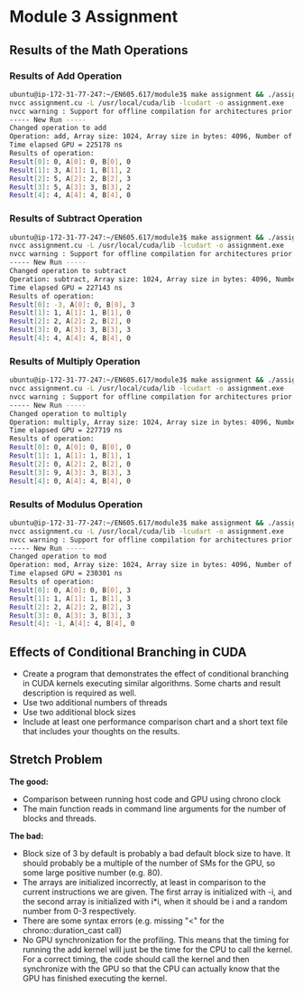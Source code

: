 # Module 3 Assignment

## Results of the Math Operations

### Results of Add Operation
```bash
ubuntu@ip-172-31-77-247:~/EN605.617/module3$ make assignment && ./assignment.exe 1024 256 add
nvcc assignment.cu -L /usr/local/cuda/lib -lcudart -o assignment.exe
nvcc warning : Support for offline compilation for architectures prior to '<compute/sm/lto>_75' will be removed in a future release (Use -Wno-deprecated-gpu-targets to suppress warning).
----- New Run -----
Changed operation to add
Operation: add, Array size: 1024, Array size in bytes: 4096, Number of blocks: 4, Threads per block: 256, Total threads: 1024
Time elapsed GPU = 225178 ns
Results of operation: 
Result[0]: 0, A[0]: 0, B[0], 0
Result[1]: 3, A[1]: 1, B[1], 2
Result[2]: 5, A[2]: 2, B[2], 3
Result[3]: 5, A[3]: 3, B[3], 2
Result[4]: 4, A[4]: 4, B[4], 0
```

### Results of Subtract Operation
```bash
ubuntu@ip-172-31-77-247:~/EN605.617/module3$ make assignment && ./assignment.exe 1024 256 subtract
nvcc assignment.cu -L /usr/local/cuda/lib -lcudart -o assignment.exe
nvcc warning : Support for offline compilation for architectures prior to '<compute/sm/lto>_75' will be removed in a future release (Use -Wno-deprecated-gpu-targets to suppress warning).
----- New Run -----
Changed operation to subtract
Operation: subtract, Array size: 1024, Array size in bytes: 4096, Number of blocks: 4, Threads per block: 256, Total threads: 1024
Time elapsed GPU = 227143 ns
Results of operation: 
Result[0]: -3, A[0]: 0, B[0], 3
Result[1]: 1, A[1]: 1, B[1], 0
Result[2]: 2, A[2]: 2, B[2], 0
Result[3]: 0, A[3]: 3, B[3], 3
Result[4]: 4, A[4]: 4, B[4], 0
```

### Results of Multiply Operation
```bash
ubuntu@ip-172-31-77-247:~/EN605.617/module3$ make assignment && ./assignment.exe 1024 256 multiply
nvcc assignment.cu -L /usr/local/cuda/lib -lcudart -o assignment.exe
nvcc warning : Support for offline compilation for architectures prior to '<compute/sm/lto>_75' will be removed in a future release (Use -Wno-deprecated-gpu-targets to suppress warning).
----- New Run -----
Changed operation to multiply
Operation: multiply, Array size: 1024, Array size in bytes: 4096, Number of blocks: 4, Threads per block: 256, Total threads: 1024
Time elapsed GPU = 227719 ns
Results of operation: 
Result[0]: 0, A[0]: 0, B[0], 0
Result[1]: 1, A[1]: 1, B[1], 1
Result[2]: 0, A[2]: 2, B[2], 0
Result[3]: 9, A[3]: 3, B[3], 3
Result[4]: 0, A[4]: 4, B[4], 0
```

### Results of Modulus Operation
```bash
ubuntu@ip-172-31-77-247:~/EN605.617/module3$ make assignment && ./assignment.exe 1024 256 mod
nvcc assignment.cu -L /usr/local/cuda/lib -lcudart -o assignment.exe
nvcc warning : Support for offline compilation for architectures prior to '<compute/sm/lto>_75' will be removed in a future release (Use -Wno-deprecated-gpu-targets to suppress warning).
----- New Run -----
Changed operation to mod
Operation: mod, Array size: 1024, Array size in bytes: 4096, Number of blocks: 4, Threads per block: 256, Total threads: 1024
Time elapsed GPU = 230301 ns
Results of operation: 
Result[0]: 0, A[0]: 0, B[0], 3
Result[1]: 1, A[1]: 1, B[1], 3
Result[2]: 2, A[2]: 2, B[2], 3
Result[3]: 0, A[3]: 3, B[3], 3
Result[4]: -1, A[4]: 4, B[4], 0
```

## Effects of Conditional Branching in CUDA
- Create a program that demonstrates the effect of conditional branching in CUDA 
kernels executing similar algorithms. Some charts and result description is 
required as well.
- Use two additional numbers of threads
- Use two additional block sizes
- Include at least one performance comparison chart and a short text file that includes your thoughts on the results.

## Stretch Problem
**The good:**
- Comparison between running host code and GPU using chrono clock
- The main function reads in command line arguments for the number of blocks and threads.

**The bad:**
- Block size of 3 by default is probably a bad default block size to have. It should probably be a multiple of the number of SMs for the GPU, so some large positive number (e.g. 80).
- The arrays are initialized incorrectly, at least in comparison to the current instructions we are given. The first array is initialized with -i, and the second array is initialized with i*i, when it should be i and a random number from 0-3 respectively.
- There are some syntax errors (e.g. missing "<" for the chrono::duration_cast call)
- No GPU synchronization for the profiling. This means that the timing for running the add kernel will just be the time for the CPU to call the kernel. For a correct timing, the code should call the kernel and then synchronize with the GPU so that the CPU can actually know that the GPU has finished executing the kernel.
